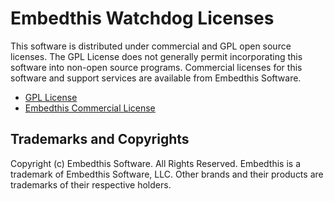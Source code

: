 Embedthis Watchdog Licenses
===

This software is distributed under commercial and GPL open source licenses.
The GPL License does not generally permit incorporating this software into
non-open source programs. Commercial licenses for this software and support
services are available from Embedthis Software.

* [GPL License](http://www.gnu.org/licenses/gpl-2.0.html)
* [Embedthis Commercial License](https://embedthis.com/licensing/)


Trademarks and Copyrights
---
Copyright (c) Embedthis Software. All Rights Reserved.
Embedthis is a trademark of Embedthis Software, LLC. Other brands and their 
products are trademarks of their respective holders.
